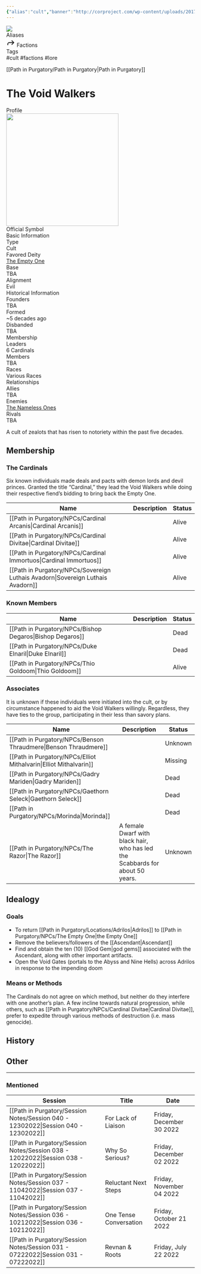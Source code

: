 ```yaml
---
{"alias":"cult","banner":"http://corproject.com/wp-content/uploads/2017/10/Purgatory-770x439_c.jpg","banner_icon":"👥","campaign":"Path in Purgatory","description":"","dg-publish":true,"location":"Adrilos","status":"<span class=\"status alive\">Operational</span>","type":"organization","world":"Chrutha","tags":["faction, lore"],"permalink":"/path-in-purgatory/np-cs/void-walkers/","dgPassFrontmatter":true}
---
```


<div class="wiki-header">
	<div class="banner-wrapper">
		<div class="banner">
			<img class="banner-image full-width" src="http://corproject.com/wp-content/uploads/2017/10/Purgatory-770x439_c.jpg" style="object-position: 50% 50%">
		</div>
	</div>
	<div class="frontmatter-container">
		<div class="frontmatter-section mod-aliases">
			<span class="frontmatter-section-label">Aliases</span>
			<div class="frontmatter-section-data frontmatter-section-aliases">
				<span class="frontmatter-alias">
					<span class="frontmatter-alias-icon"> <svg xmlns="http://www.w3.org/2000svg" width="24" height="24" viewBox="0 0 24 24" fill="none" stroke="currentColor" stroke-width="2" stroke-linecap="round" stroke-linejoin="round" class="svg-icon lucide-forward"><polyline points="15 17 20 12 15 7"></polyline><path d="M4 18v-2a4 4 0 0 1 4-4h12"></path></svg></span>
					Factions</span>
			</div>
		</div>
		<div class="frontmatter-section mod-tags">
			<span class="frontmatter-section-label">Tags</span>
			<div class="frontmatter-section-data frontmatter-section-tags">
				<a class="tag"onclick="toggleTagSearch(this)">#cult</a>
				<a class="tag" onclick="toggleTagSearch(this)">#factions</a>
				<a class="tag" onclick="toggleTagSearch(this)">#lore</a>
			</div>
		</div>
	</div>
</div>

[[Path in Purgatory/Path in Purgatory\|Path in Purgatory]]

# The Void Walkers

<aside>
	<div class="aside-bkg aside-item aside-title center">Profile</div>
	<section class="aside-item">
		<img height="300" src="https://majestythinks.netlify.app/img/Void Walker Symbol.png">
		<figcaption class="aside-caption aside-item-spacing center">Official Symbol</figcaption>
	</section>
	<section class="aside-item">
	<div class="aside-bkg aside-item aside-header aside-item-spacing center">Basic Information</div>
	<div class="aside-data aside-item aside-item-spacing">
			<div class="aside-label">Type</div>
			<div class="aside-value">Cult</div>
		</div>
		<div class="aside-data aside-item aside-item-spacing">
			<div class="aside-label">Favored Deity</div>
			<div class="aside-value"><a class="internal link" href="/path-in-purgatory/npcs/">The Empty One</a></div>
		</div>
		<div class="aside-data aside-item aside-item-spacing">
			<div class="aside-label">Base</div>
			<div class="aside-value">TBA</div>
		</div>
		<div class="aside-data aside-item aside-item-spacing">
			<div class="aside-label">Alignment</div>
			<div class="aside-value">Evil</div>
		</div>
	</section>
	<section class="aside-item">
	<div class="aside-bkg aside-item aside-header aside-item-spacing center">Historical Information</div>
		<div class="aside-item aside-data aside-item-spacing">
			<div class="aside-label">Founders</div>
			<div class="aside-value">TBA</div>
		</div>
		<div class="aside-item aside-data aside-item-spacing">
			<div class="aside-label">Formed</div>
			<div class="aside-value">~5 decades ago</div>
		</div>
		<div class="aside-item aside-data aside-item-spacing">
			<div class="aside-label">Disbanded</div>
			<div class="aside-value">TBA</div>
		</div>
	</section>
	<section class="aside-item">
	<div class="aside-bkg aside-item aside-header aside-item-spacing center">Membership</div>
		<div class="aside-item aside-data aside-item-spacing">
			<div class="aside-label">Leaders</div>
			<div class="aside-value">6 Cardinals</div>
		</div>
		<div class="aside-item aside-data aside-item-spacing">
			<div class="aside-label">Members</div>
			<div class="aside-value">TBA</div>
		</div>
		<div class="aside-item aside-data aside-item-spacing">
			<div class="aside-label">Races</div>
			<div class="aside-value">Various Races</div>
		</div>
	</section>
	<section class="aside-item">
	<div class="aside-bkg aside-item aside-header aside-item-spacing center">Relationships</div>
		<div class="aside-item aside-data aside-item-spacing">
			<div class="aside-label">Allies</div>
			<div class="aside-value">TBA</div>
		</div>
		<div class="aside-item aside-data aside-item-spacing">
			<div class="aside-label">Enemies</div>
			<div class="aside-value"><a class="internal-link" href="/path-in-purgatory/the-party">The Nameless Ones</a></div>
		</div>
		<div class="aside-item aside-data aside-item-spacing">
			<div class="aside-label">Rivals</div>
			<div class="aside-value">TBA</div>
		</div>
	</section>
</aside>

A cult of zealots that has risen to notoriety within the past five decades.

## Membership

### The Cardinals
Six known individuals made deals and pacts with demon lords and devil princes. Granted the title “Cardinal,” they lead the Void Walkers while doing their respective fiend’s bidding to bring back the Empty One.

| Name                                                                               | Description | Status                                  |
| ---------------------------------------------------------------------------------- | ----------- | --------------------------------------- |
| [[Path in Purgatory/NPCs/Cardinal Arcanis\|Cardinal Arcanis]]                   |             | <span class="status alive">Alive</span> |
| [[Path in Purgatory/NPCs/Cardinal Divitae\|Cardinal Divitae]]                   |             | <span class="status alive">Alive</span> |
| [[Path in Purgatory/NPCs/Cardinal Immortuos\|Cardinal Immortuos]]               |             | <span class="status alive">Alive</span> |
| [[Path in Purgatory/NPCs/Sovereign Luthais Avadorn\|Sovereign Luthais Avadorn]] |             | <span class="status alive">Alive</span> |


### Known Members
| Name                                                         | Description | Status                                  |
| ------------------------------------------------------------ | ----------- | --------------------------------------- |
| [[Path in Purgatory/NPCs/Bishop Degaros\|Bishop Degaros]] |             | <span class="status dead">Dead</span>   |
| [[Path in Purgatory/NPCs/Duke Elnaril\|Duke Elnaril]]     |             | <span class="status dead">Dead</span>   |
| [[Path in Purgatory/NPCs/Thio Goldoom\|Thio Goldoom]]     |             | <span class="status alive">Alive</span> |


### Associates
It is unknown if these individuals were initiated into the cult, or by circumstance happened to aid the Void Walkers willingly. Regardless, they have ties to the group, participating in their less than savory plans.

| Name                                                                 | Description                                                                   | Status                                      |
| -------------------------------------------------------------------- | ----------------------------------------------------------------------------- | ------------------------------------------- |
| [[Path in Purgatory/NPCs/Benson Thraudmere\|Benson Thraudmere]]   |                                                                               | <span class="status unknown">Unknown</span> |
| [[Path in Purgatory/NPCs/Elliot Mithalvarin\|Elliot Mithalvarin]] |                                                                               | <span class="status missing">Missing</span> |
| [[Path in Purgatory/NPCs/Gadry Mariden\|Gadry Mariden]]           |                                                                               | <span class="status dead">Dead</span>       |
| [[Path in Purgatory/NPCs/Gaethorn Seleck\|Gaethorn Seleck]]       |                                                                               | <span class="status dead">Dead</span>       |
| [[Path in Purgatory/NPCs/Morinda\|Morinda]]                       |                                                                               | <span class="status dead">Dead</span>       |
| [[Path in Purgatory/NPCs/The Razor\|The Razor]]                   | A female Dwarf with black hair, who has led the Scabbards for about 50 years. | <span class="status unknown">Unknown</span> |


## Idealogy
### Goals
- To return [[Path in Purgatory/Locations/Adrilos\|Adrilos]] to [[Path in Purgatory/NPCs/The Empty One\|the Empty One]]
- Remove the believers/followers of the [[Ascendant\|Ascendant]]
- Find and obtain the ten (10) [[God Gem\|god gems]] associated with the Ascendant, along with other important artifacts.
- Open the Void Gates (portals to the Abyss and Nine Hells) across Adrilos in response to the impending doom

### Means or Methods
The Cardinals do not agree on which method, but neither do they interfere with one another’s plan. A few incline towards natural progression, while others, such as [[Path in Purgatory/NPCs/Cardinal Divitae\|Cardinal Divitae]], prefer to expedite through various methods of destruction (i.e. mass genocide).

## History
## Other

<hr class="divide">

### Mentioned
| Session                                                                               | Title                  | Date                     |
| ------------------------------------------------------------------------------------- | ---------------------- | ------------------------ |
| [[Path in Purgatory/Session Notes/Session 040 - 12302022\|Session 040 - 12302022]] | For Lack of Liaison    | Friday, December 30 2022 |
| [[Path in Purgatory/Session Notes/Session 038 - 12022022\|Session 038 - 12022022]] | Why So Serious?        | Friday, December 02 2022 |
| [[Path in Purgatory/Session Notes/Session 037 - 11042022\|Session 037 - 11042022]] | Reluctant Next Steps   | Friday, November 04 2022 |
| [[Path in Purgatory/Session Notes/Session 036 - 10212022\|Session 036 - 10212022]] | One Tense Conversation | Friday, October 21 2022  |
| [[Path in Purgatory/Session Notes/Session 031 - 07222022\|Session 031 - 07222022]] | Revnan & Roots         | Friday, July 22 2022     |
